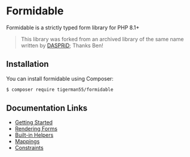 # Formidable

Formidable is a strictly typed form library for PHP 8.1+

> This library was forked from an archived library of the same name written by [DASPRiD](https://github.com/DASPRiD/);
> Thanks Ben!

## Installation

You can install formidable using Composer:

```bash
$ composer require tigerman55/formidable
```

## Documentation Links

- [Getting Started](/doc/src/getting-started.md) 
- [Rendering Forms](/doc/src/rendering-forms.md)
- [Built-in Helpers](/doc/src/built-in-helpers.md)
- [Mappings](/doc/src/mappings.md)
- [Constraints](/doc/src/constraints.md)